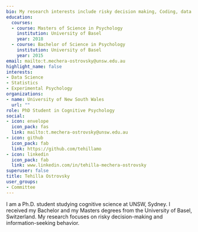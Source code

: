 ```yaml
---
bio: My research interests include risky decision making, Coding, data analysis and computational modeling.  
education:
  courses:
  - course: Masters of Science in Psychology
    institution: University of Basel
    year: 2018
  - course: Bachelor of Science in Psychology
    institution: University of Basel
    year: 2015   
email: mailto:t.mechera-ostrovsky@unsw.edu.au
highlight_name: false
interests:
- Data Science
- Statistics
- Experimental Psychology 
organizations:
- name: University of New South Wales
  url: ""
role: PhD Student in Cognitive Psychology
social:
- icon: envelope
  icon_pack: fas
  link: mailto:t.mechera-ostrovsky@unsw.edu.au
- icon: github
  icon_pack: fab
  link: https://github.com/tehillamo
- icon: linkedin
  icon_pack: fab
  link: www.linkedin.com/in/tehilla-mechera-ostrovsky
superuser: false
title: Tehilla Ostrovsky
user_groups:
- Committee
---
```

I am a Ph.D. student studying cognitive science at UNSW, Sydney. I received my Bachelor and my Masters degrees from the University of Basel, Switzerland. My research focuses on risky decision-making and information-seeking behavior.  

